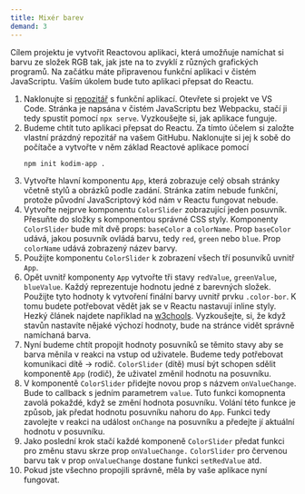 ```yaml
---
title: Mixér barev
demand: 3
---
```


Cílem projektu je vytvořit Reactovou aplikaci, která umožňuje namíchat si barvu ze složek RGB tak, jak jste na to zvyklí z různých grafických programů. Na začátku máte připravenou funkční aplikaci v čistém JavaScriptu. Vaším úkolem bude tuto aplikaci přepsat do Reactu.

1. Naklonujte si [repozitář](https://github.com/Czechitas-podklady-WEB/mixer-barev) s funkční aplikací. Otevřete si projekt ve VS Code. Stránka je napsána v čistém JavaScriptu bez Webpacku, stačí ji tedy spustit pomocí `npx serve`. Vyzkoušejte si, jak aplikace funguje.
1. Budeme chtít tuto aplikaci přepsat do Reactu. Za tímto účelem si založte vlastní prázdný repozitář na vašem GitHubu. Naklonujte si jej k sobě do počítače a vytvořte v něm základ Reactové aplikace pomocí
   ```
   npm init kodim-app .
   ```
1. Vytvořte hlavní komponentu `App`, která zobrazuje celý obsah stránky včetně stylů a obrázků podle zadání. Stránka zatím nebude funkční, protože původní JavaScriptový kód nám v Reactu fungovat nebude.
1. Vytvořte nejprve komponentu `ColorSlider` zobrazující jeden posuvník. Přesuňte do složky s komponentou správné CSS styly. Komponenty `ColorSlider` bude mít dvě props: `baseColor` a `colorName`. Prop `baseColor` udává, jakou posuvník ovládá barvu, tedy `red`, `green` nebo `blue`. Prop `colorName` udává zobrazený název barvy.
1. Použijte komponentu `ColorSlider` k zobrazení všech tří posunvíků uvnitř `App`.
1. Opět uvnitř komponenty `App` vytvořte tři stavy `redValue`, `greenValue`, `blueValue`. Každý reprezentuje hodnotu jedné z barevných složek. Použijte tyto hodnoty k vytvoření finální barvy uvnitř prvku `.color-bor`. K tomu budete potřebovat vědět jak se v Reactu nastavují inline styly. Hezký článek najdete například na [w3chools](https://www.w3schools.com/react/react_css.asp). Vyzkoušejte, si, že když stavůn nastavíte nějaké výchozí hodnoty, bude na stránce vidět správně namíchaná barva.
1. Nyní budeme chtít propojit hodnoty posuvníků se těmito stavy aby se barva měnila v reakci na vstup od uživatele. Budeme tedy potřebovat komunikaci dítě -> rodič. `ColorSlider` (dítě) musí být schopen sdělit komponentě `App` (rodič), že uživatel změnil hodnotu na posuvníku.
1. V komponentě `ColorSlider` přidejte novou prop s názvem `onValueChange`. Bude to callback s jedním parametrem `value`. Tuto funkci komopnenta zavolá pokaždé, když se změní hodnota posuvníku. Volání této funkce je způsob, jak předat hodnotu posuvníku nahoru do `App`. Funkci tedy zavolejte v reakci na událost `onChange` na posuvníku a předejte jí aktuální hodnotu v posuvníku.
1. Jako poslední krok stačí každé komponeně `ColorSlider` předat funkci pro změnu stavu skrze prop `onValueChange.` `ColorSlider` pro červenou barvu tak v prop `onValueChange` dostane funkci `setRedValue` atd.
1. Pokud jste všechno propojili správně, měla by vaše aplikace nyní fungovat.
